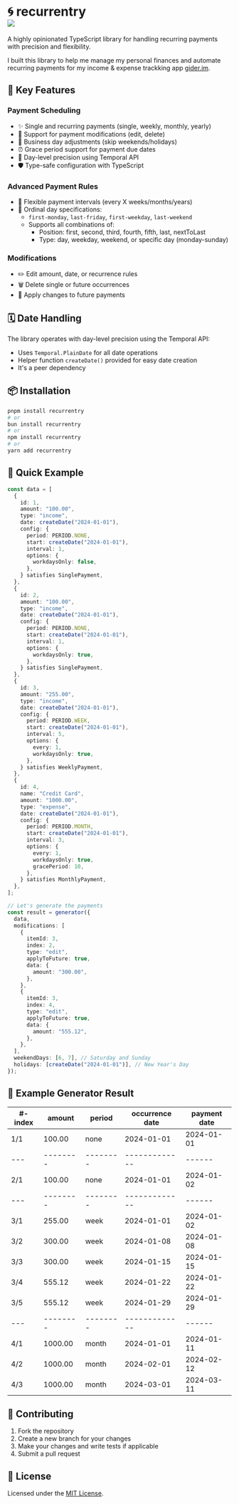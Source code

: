 <h1>
🌀 recurrentry
<div style="display: flex; gap: 10px;">
 <img src="https://img.shields.io/endpoint?url=https://gist.githubusercontent.com/needim/ccae711fb07ccaed86d73f03c1922557/raw/badge.json" />
</div>
</h1>

A highly opinionated TypeScript library for handling recurring payments with precision and flexibility.

I built this library to help me manage my personal finances and automate recurring payments for my income & expense trackking app [gider.im](https://gider.im?utm_source=recurrentry&utm_medium=github&utm_campaign=library).

## 🚀 Key Features

### Payment Scheduling

- ✨ Single and recurring payments (single, weekly, monthly, yearly)
- 🔄 Support for payment modifications (edit, delete)
- 💼 Business day adjustments (skip weekends/holidays)
- ⏰ Grace period support for payment due dates
- 📆 Day-level precision using Temporal API
- 🛡️ Type-safe configuration with TypeScript

### Advanced Payment Rules

- 🔢 Flexible payment intervals (every X weeks/months/years)
- 📅 Ordinal day specifications:
  - `first-monday`, `last-friday`, `first-weekday`, `last-weekend`
  - Supports all combinations of:
    - Position: first, second, third, fourth, fifth, last, nextToLast
    - Type: day, weekday, weekend, or specific day (monday-sunday)

### Modifications

- ✏️ Edit amount, date, or recurrence rules
- 🗑️ Delete single or future occurrences
- 📝 Apply changes to future payments

## 🗓️ Date Handling

The library operates with day-level precision using the Temporal API:

- Uses `Temporal.PlainDate` for all date operations
- Helper function `createDate()` provided for easy date creation
- It's a peer dependency

## 📦 Installation

```bash
pnpm install recurrentry
# or
bun install recurrentry
# or
npm install recurrentry
# or
yarn add recurrentry
```

## 🎯 Quick Example

```typescript
const data = [
  {
    id: 1,
    amount: "100.00",
    type: "income",
    date: createDate("2024-01-01"),
    config: {
      period: PERIOD.NONE,
      start: createDate("2024-01-01"),
      interval: 1,
      options: {
        workdaysOnly: false,
      },
    } satisfies SinglePayment,
  },
  {
    id: 2,
    amount: "100.00",
    type: "income",
    date: createDate("2024-01-01"),
    config: {
      period: PERIOD.NONE,
      start: createDate("2024-01-01"),
      interval: 1,
      options: {
        workdaysOnly: true,
      },
    } satisfies SinglePayment,
  },
  {
    id: 3,
    amount: "255.00",
    type: "income",
    date: createDate("2024-01-01"),
    config: {
      period: PERIOD.WEEK,
      start: createDate("2024-01-01"),
      interval: 5,
      options: {
        every: 1,
        workdaysOnly: true,
      },
    } satisfies WeeklyPayment,
  },
  {
    id: 4,
    name: "Credit Card",
    amount: "1000.00",
    type: "expense",
    date: createDate("2024-01-01"),
    config: {
      period: PERIOD.MONTH,
      start: createDate("2024-01-01"),
      interval: 3,
      options: {
        every: 1,
        workdaysOnly: true,
        gracePeriod: 10,
      },
    } satisfies MonthlyPayment,
  },
];

// Let's generate the payments
const result = generator({
  data,
  modifications: [
    {
      itemId: 3,
      index: 2,
      type: "edit",
      applyToFuture: true,
      data: {
        amount: "300.00",
      },
    },
    {
      itemId: 3,
      index: 4,
      type: "edit",
      applyToFuture: true,
      data: {
        amount: "555.12",
      },
    },
  ],
  weekendDays: [6, 7], // Saturday and Sunday
  holidays: [createDate("2024-01-01")], // New Year's Day
});
```

## 🟰 Example Generator Result

| #-index | amount   | period   | occurrence date | payment date |
| ------- | -------- | -------- | --------------- | ------------ |
| 1/1     | 100.00   | none     | 2024-01-01      | 2024-01-01   |
| ---     | -------- | -------- | -------------   | ------       |
| 2/1     | 100.00   | none     | 2024-01-01      | 2024-01-02   |
| ---     | -------- | -------- | -------------   | ------       |
| 3/1     | 255.00   | week     | 2024-01-01      | 2024-01-02   |
| 3/2     | 300.00   | week     | 2024-01-08      | 2024-01-08   |
| 3/3     | 300.00   | week     | 2024-01-15      | 2024-01-15   |
| 3/4     | 555.12   | week     | 2024-01-22      | 2024-01-22   |
| 3/5     | 555.12   | week     | 2024-01-29      | 2024-01-29   |
| ---     | -------- | -------- | -------------   | ------       |
| 4/1     | 1000.00  | month    | 2024-01-01      | 2024-01-11   |
| 4/2     | 1000.00  | month    | 2024-02-01      | 2024-02-12   |
| 4/3     | 1000.00  | month    | 2024-03-01      | 2024-03-11   |

## 🤝 Contributing

1. Fork the repository
2. Create a new branch for your changes
3. Make your changes and write tests if applicable
4. Submit a pull request

## 📄 License

Licensed under the [MIT License](LICENSE).

